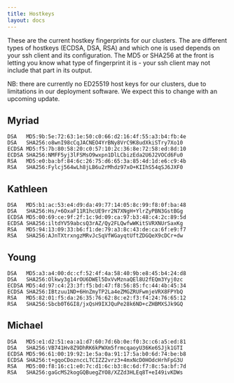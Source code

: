 ```yaml
---
title: Hostkeys
layout: docs
---
```


These are the current hostkey fingerprints for our clusters. The are different
types of hostkeys (ECDSA, DSA, RSA) and which one is used depends on your
ssh client and its configuration. The MD5 or SHA256 
at the front is letting you know what type of fingerprint it is - your ssh client 
may not include that part in its output.

NB: there are currently no ED25519 host keys for our clusters, due to limitations in our deployment software. We expect this to change with an upcoming update.

## Myriad

```
DSA   MD5:9b:5e:72:63:1e:50:c0:66:d2:16:4f:55:a3:b4:fb:4e
DSA   SHA256:o8wnI98cCqJACNEO4YrBNy8VrC9K8udXkiSTry7Xo10
ECDSA MD5:f5:7b:80:58:20:c0:57:10:2c:36:8e:72:58:ed:8d:10
ECDSA SHA256:NMFF5yj3lFSMsO9wxpn1DlLCbizEda2U6J2VOCd6Fu0
RSA   MD5:e0:ba:bf:84:6c:26:75:d6:65:3a:85:4d:1d:e6:c9:4b
RSA   SHA256:Fylcj564wLh8jLB6u2rMhdz97xO+KIIhS54qSJ6JXF0
```

## Kathleen
```
DSA   MD5:b1:ac:53:e4:d9:da:49:77:14:05:8c:99:f8:0f:ba:48
DSA   SHA256:Hs/+6OxaF11R1hcUE9rr2N7XNgH+YlrZyPBN3GstBGg
ECDSA MD5:00:69:ce:9f:2f:1c:9d:09:ca:97:b3:48:c4:2c:89:5d
ECDSA SHA256:iltdYV59abcsQ3rAZ/Qy2FLQwfwWKitSVRXNUrSaxKg
RSA   MD5:94:13:09:33:b6:f1:de:79:a3:8c:43:de:ca:6f:e9:f7
RSA   SHA256:AJnTXtrxngzMRvJcSqVfWGayqtUftZDGQeX9cDCr+dw
```

## Young
```
DSA   MD5:a3:a4:00:dc:cf:52:4f:4a:58:40:9b:e8:45:b4:24:d8
DSA   SHA256:Olkwy3g14rOU6DWEl5DxVvMznaQEl8U2fEQm3Yyj0zc
ECDSA MD5:4d:97:c4:23:3f:f5:bd:47:f8:56:85:fc:44:4b:45:34
ECDSA SHA256:IBtzuu1ND+6HnZmyTP2La4eZMGZRUFwmjeVRX8FPYbQ
RSA   MD5:82:01:f5:da:26:35:76:62:8c:e2:f3:f4:24:76:65:12
RSA   SHA256:Sbcb0T6GI8/jxQsH9IXJQuPe28k6ND+cZHBMXSJk9GQ
```

## Michael
```
DSA   MD5:e1:d2:51:ea:a1:d7:60:7d:6b:0e:f0:3c:c6:a5:ed:81
DSA   SHA256:VB741Hv8Z9DhRK6kPWXm5frmcqaoyU36Ke6SJjk1GTI
ECDSA MD5:96:61:00:19:92:1e:5a:0a:91:17:5a:b0:6d:74:be:b8
ECDSA SHA256:t+gqoCDoznccLTCIZZ2vrz3+4mxNcD0HOdcHrhFpG3U
RSA   MD5:00:f8:16:c1:e0:7c:d1:6c:b3:8c:6d:f7:8c:5a:bf:7d
RSA   SHA256:gaGcMS2kogGQBuegZYO8/XZZd3HLEq8T+eI49ivKDWs
```

